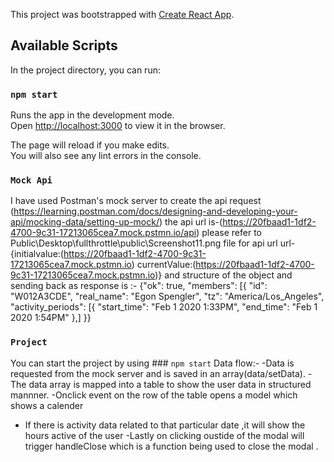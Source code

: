This project was bootstrapped with [Create React App](https://github.com/facebook/create-react-app).

## Available Scripts

In the project directory, you can run:

### `npm start`

Runs the app in the development mode.<br />
Open [http://localhost:3000](http://localhost:3000) to view it in the browser.

The page will reload if you make edits.<br />
You will also see any lint errors in the console.

### `Mock Api`

I have used Postman's mock server to create the api request
(https://learning.postman.com/docs/designing-and-developing-your-api/mocking-data/setting-up-mock/)
the api url is-(https://20fbaad1-1df2-4700-9c31-17213065cea7.mock.pstmn.io/api)
please refer to Public\Desktop\fullthrottle\public\Screenshot11.png file for api url
url-{initialvalue:(https://20fbaad1-1df2-4700-9c31-17213065cea7.mock.pstmn.io)
currentValue:(https://20fbaad1-1df2-4700-9c31-17213065cea7.mock.pstmn.io)}
and structure of the object and sending back as response is :-
{"ok": true,
"members": [{
"id": "W012A3CDE",
"real_name": "Egon Spengler",
"tz": "America/Los_Angeles",
"activity_periods": [{
"start_time": "Feb 1 2020 1:33PM",
"end_time": "Feb 1 2020 1:54PM"
},]
}}

### `Project`

You can start the project by using ### `npm start`
Data flow:-
-Data is requested from the mock server and is saved in an array(data/setData).
-The data array is mapped into a table to show the user data in structured mannner.
-Onclick event on the row of the table opens a model which shows a calender

- If there is activity data related to that particular date ,it will show the hours active of the user
  -Lastly on clicking oustide of the modal will trigger handleClose which is a function being used to close the modal .
